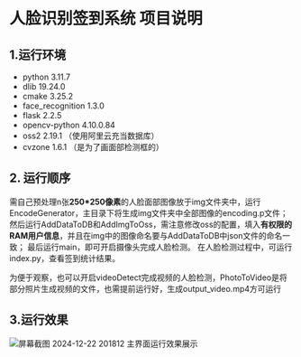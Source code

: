 # 人脸识别签到系统 项目说明
## 1.运行环境
- python 3.11.7
- dlib 19.24.0
- cmake 3.25.2
- face_recognition 1.3.0
- flask 2.2.5
- opencv-python 4.10.0.84
- oss2 2.19.1 （使用阿里云充当数据库）
- cvzone 1.6.1 （是为了画面部检测框的）
## 2. 运行顺序
需自己预处理n张**250*250像素**的人脸面部图像放于img文件夹中，运行EncodeGenerator，主目录下将生成img文件夹中全部图像的encoding.p文件；
然后运行AddDataToDB和AddImgToOss，需注意修改oss的配置，填入**有权限的RAM用户信息**，并且在img中的图像命名要与AddDataToDB中json文件的命名一致；
最后运行main，即可开启摄像头完成人脸检测。
在人脸检测过程中，可运行index.py，查看签到统计结果。

为便于观察，也可以开启videoDetect完成视频的人脸检测，PhotoToVideo是将部分照片生成视频的文件，也需提前运行好，生成output_video.mp4方可运行

## 3.运行效果
![屏幕截图 2024-12-22 201812](https://github.com/user-attachments/assets/c12f3d33-63f2-4c6f-96af-4008fecfb9a2)
主界面运行效果展示
